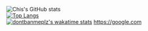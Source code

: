 ![Chis's GitHub stats](https://github-readme-stats.vercel.app/api?username=dontbanmeplz&count_private=true)
<br>
[![Top Langs](https://github-readme-stats.vercel.app/api/top-langs/?username=dontbanmeplz&layout=compact&hide=javascript,css,html,Jupyter+Notebook)](https://github.com/anuraghazra/github-readme-stats)
<br>
[![dontbanmeplz's wakatime stats](https://github-readme-stats.vercel.app/api/wakatime?username=chis)](https://github.com/anuraghazra/github-readme-stats)
https://google.com
